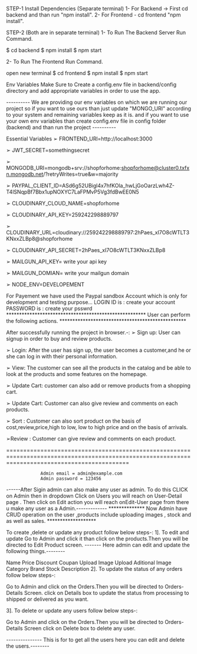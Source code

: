 STEP-1
Install Dependencies (Separate terminal)
1- For Backend -> First cd backend and than run "npm install".
2- For Frontend - cd frontend "npm install".

STEP-2 (Both are in separate terminal)
1- To Run The Backend Server Run Command.

$ cd backend
$ npm install 
$ npm start

2- To Run The Frontend Run Command.

open new terminal
$ cd frontend
$ npm install
$ npm start

Env Variables
Make Sure to Create a config.env file in backend/config directory and add appropriate variables in order to use the app.

---------- We are providing our env variables on which we are running our project so if you want to use ours than just update "MONGO_URI" according to your system and remaining variables keep as it is. and if you want to use your own env variables than create config.env file in config folder (backend) and than run the project ----------

Essential Variables
➢ FRONTEND_URl=http://localhost:3000

➢ JWT_SECRET=somethingsecret

➢ MONGODB_URI=mongodb+srv://shopforhome:shopforhome@cluster0.txfxn.mongodb.net/?retryWrites=true&w=majority

➢ PAYPAL_CLIENT_ID=ASd6g52UBigl4x7hfKOla_hwLjGoOarzLwh4Z-T4lSNqpBf7Bbx1upNOXYC7LaFPMvP5Vg3fdBwEE0N5

➢ CLOUDINARY_CLOUD_NAME=shopforhome

➢ CLOUDINARY_API_KEY=259242298889797

➢ CLOUDINARY_URL=cloudinary://259242298889797:2hPaes_xI7O8cWTLT3KNxxZLBp8@shopforhome

➢ CLOUDINARY_API_SECRET=2hPaes_xI7O8cWTLT3KNxxZLBp8

➢ MAILGUN_API_KEY= write your api key

➢ MAILGUN_DOMIAN= write your mailgun domain

➢ NODE_ENV=DEVELOPEMENT

For Payement we have used the Paypal sandbox Account which is only for development and testing purpose...
    LOGIN ID is : create your account
     PASSWORD is : create your psswrd              
****************************************************** User can perform the following actions. *************************************************

After successfully running the project in browser.-:
➢ Sign up: User can signup in order to buy and review products.

➢ Login: After the user has sign up, the user becomes a customer,and he or she can log in with their personal information.

➢ View: The customer can see all the products in the catalog and be able to look at the products and some features on the homepage.

➢ Update Cart: customer can also add or remove products from a shopping cart.

➢ Update Cart: Customer can also give review and comments on each products.

➢ Sort : Customer can also sort product on the basis of cost,review,price,high to low, low to high price and on the basis of arrivals.

➢Review : Customer can give review and comments on each product.

================================================================================================================================================

                 Admin email = admin@example.com
                 Admin password = 123456
------After Sigin admin can also make any user as admin. To do this CLICK on Admin then in dropdown Click on Users you will reach on User-Detail page . Then click on Edit action you will reach onEdit-User page from there u make any user as a Admin.-------------
************** Now Admin have CRUD operation on the user ,products include uploading images , stock and as well as sales. *******************

To create ,delete or update any product follow below steps-:
1]. To edit and update Go to Admin and click it than click on the products.Then you will be directed to Edit Product screen. ------- Here admin can edit and update the following things.--------

Name
Price
Discount Coupan
Upload Image
Upload Aditional Image
Category
Brand
Stock
Description
2]. To update the status of any orders follow below steps-:

Go to Admin and click on the Orders.Then you will be directed to Orders-Details Screen. click on Details box to update the status from processing to shipped or delivered as you want.

3]. To delete or update any users follow below steps-:

Go to Admin and click on the Orders.Then you will be directed to Orders-Details Screen click on Delete box to delete any user.

--------------- This is for to get all the users here you can edit and delete the users.--------
